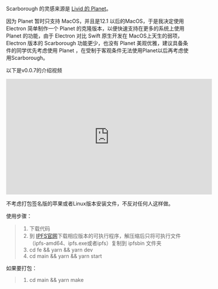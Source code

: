 Scarborough 的灵感来源是 [Livid 的 Planet](https://github.com/Planetable/Planet)。

因为 Planet 暂时只支持 MacOS，并且是12.1 以后的MacOS，于是我决定使用 Electron 简单制作一个 Planet 的克隆版本，以便快速支持在更多的系统上使用 Planet 的功能，由于 Electron 对比 Swift 原生开发在 MacOS上天生的弱项， Electron 版本的 Scarborough 功能更少，也没有 Planet 美观优雅，建议具备条件的同学优先考虑使用 Planet ，在受制于客观条件无法使用Planet以后再考虑使用Scarborough。  

以下是v0.0.7的介绍视频

<iframe width="560" height="315" src="https://www.youtube.com/embed/AlaQc2t8agQ" title="YouTube video player" frameborder="0" allow="accelerometer; autoplay; clipboard-write; encrypted-media; gyroscope; picture-in-picture" allowfullscreen></iframe>

不考虑打包签名版的苹果或者Linux版本安装文件，不反对任何人这样做。

使用步骤：
>1. 下载代码
>2. 到 [IPFS官网](https://github.com/ipfs/kubo)下载相应版本的可执行程序，解压缩后只将可执行文件（ipfs-amd64、ipfs.exe或者ipfs）复制到 ipfsbin 文件夹
>3. cd fe && yarn && yarn dev
>4. cd main && yarn && yarn start 

如果要打包：
> 1. cd main && yarn make



